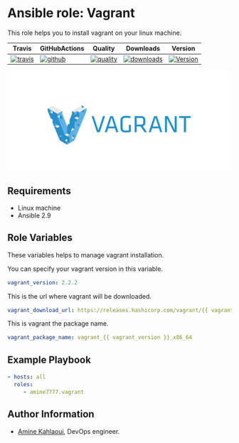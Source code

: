 Ansible role: Vagrant
=========

This role helps you to install vagrant on your linux machine.


|Travis|GitHubActions|Quality|Downloads|Version|
|------|-------------|-------|---------|-------|
|[![travis](https://travis-ci.com/amine7777/ansible-role-vagrant.svg?branch=master)](https://travis-ci.com/amine7777/ansible-role-vagrant)|[![github](https://github.com/amine7777/ansible-role-vagrant/workflows/CI/badge.svg)](https://github.com/amine7777/ansible-role-vagrant/actions)|[![quality](https://img.shields.io/ansible/quality/50864)](https://galaxy.ansible.com/amine7777/vagrant)|[![downloads](https://img.shields.io/ansible/role/d/50864)](https://galaxy.ansible.com/amine7777/vagrant)|[![Version](https://img.shields.io/github/release/amine7777/ansible-role-vagrant.svg)](https://github.com/amine7777/ansible-role-vagrant/releases/)|

![](vagrant.jpg)

Requirements
------------
- Linux machine
- Ansible 2.9

Role Variables
--------------
These variables helps to manage vagrant installation.

You can specify your vagrant version in this variable.
```yaml
vagrant_version: 2.2.2
```
This is the url where vagrant will be downloaded.
```yaml
vagrant_download_url: https://releases.hashicorp.com/vagrant/{{ vagrant_version }}/{{ vagrant_package_name }}
```
This is vagrant the package name.
```yaml
vagrant_package_name: vagrant_{{ vagrant_version }}_x86_64
```

Example Playbook
----------------

```yaml
- hosts: all
  roles:
     - amine7777.vagrant
```


Author Information
------------------

- [Amine Kahlaoui](https://github.com/amine7777), DevOps engineer.
